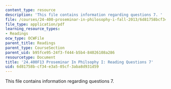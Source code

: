 ```yaml
---
content_type: resource
description: 'This file contains information regarding questions 7. '
file: /courses/24-400-proseminar-in-philosophy-i-fall-2013/6d81758bcf34e3a505cf3aba8d931d59_MIT24_400F13_Questions7.pdf
file_type: application/pdf
learning_resource_types:
- Readings
ocw_type: OCWFile
parent_title: Readings
parent_type: CourseSection
parent_uid: b95fce95-24f3-f444-b5b4-84026108a286
resourcetype: Document
title: '24.400F13 Proseminar In Philsophy I: Reading Questions 7'
uid: 6d81758b-cf34-e3a5-05cf-3aba8d931d59
---
```

This file contains information regarding questions 7. 

